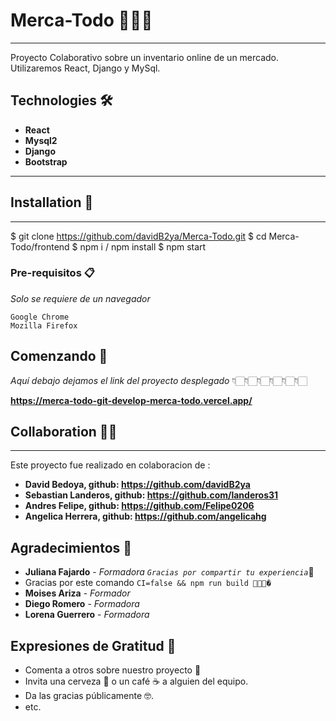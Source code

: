 # Merca-Todo 🍲🧀🌮
***
Proyecto Colaborativo sobre un inventario online de un mercado. Utilizaremos React, Django y MySql.

## Technologies 🛠️
* **React**
* **Mysql2**
* **Django**
* **Bootstrap**

***

## Installation 📝
***

$ git clone https://github.com/davidB2ya/Merca-Todo.git
$ cd Merca-Todo/frontend 
$ npm i  / npm install
$ npm start

### Pre-requisitos 📋

_Solo se requiere de un navegador_

```
Google Chrome
Mozilla Firefox

```

## Comenzando 🚀

_Aquí debajo dejamos el link del proyecto desplegado_
                 👇🏻👇🏻👇🏻👇🏻👇🏻👇🏻

**https://merca-todo-git-develop-merca-todo.vercel.app/**


## Collaboration 🤝🏻
***
Este proyecto fue realizado en colaboracion de :
* **David Bedoya, github: https://github.com/davidB2ya**
* **Sebastian Landeros, github: https://github.com/landeros31**
* **Andres Felipe, github: https://github.com/Felipe0206**
* **Angelica Herrera, github: https://github.com/angelicahg**

## Agradecimientos 👏
* **Juliana Fajardo** - *Formadora `Gracias por compartir tu experiencia`*👏
* Gracias por este comando `CI=false && npm run build 🎉🎊✨�
`
* **Moises Ariza** - *Formador* 
* **Diego Romero** - *Formadora*
* **Lorena Guerrero** - *Formadora*

## Expresiones de Gratitud 🎁

* Comenta a otros sobre nuestro proyecto 📢
* Invita una cerveza 🍺 o un café ☕ a alguien del equipo. 
* Da las gracias públicamente 🤓.
* etc.
